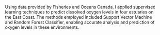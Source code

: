 Using data provided by Fisheries and Oceans Canada, I applied supervised learning techniques to predict dissolved oxygen levels in four estuaries on the East Coast. The methods employed included Support Vector Machine and Random Forest Classifier, enabling accurate analysis and prediction of oxygen levels in these environments.
